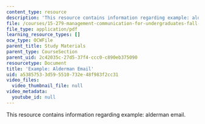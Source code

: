 ```yaml
---
content_type: resource
description: 'This resource contains information regarding example: alderman email.'
file: /courses/15-279-management-communication-for-undergraduates-fall-2012/a53857533d595510732e48f983f2cc31_MIT15_279F12_aldermanEml.pdf
file_type: application/pdf
learning_resource_types: []
ocw_type: OCWFile
parent_title: Study Materials
parent_type: CourseSection
parent_uid: 2c42035c-27d5-37f4-ccc0-c890eb375090
resourcetype: Document
title: 'Example: Alderman Email'
uid: a5385753-3d59-5510-732e-48f983f2cc31
video_files:
  video_thumbnail_file: null
video_metadata:
  youtube_id: null
---
```

This resource contains information regarding example: alderman email.

